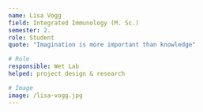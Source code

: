 ```yaml
---
name: Lisa Vogg 
field: Integrated Immunology (M. Sc.)
semester: 2.
role: Student
quote: "Imagination is more important than knowledge"

# Role
responsible: Wet Lab 
helped: project design & research

# Image
image: /lisa-vogg.jpg
---
```

